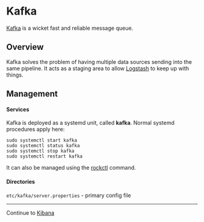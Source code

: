 # Kafka

[Kafka](https://kafka.apache.org/documentation/) is a wicket fast and reliable message queue.


## Overview

Kafka solves the problem of having multiple data sources sending into the same
pipeline. It acts as a staging area to allow [Logstash](./Logstash) to keep up
with things.

<!-- ## Basic Usage

... -->

## Management

#### Services

Kafka is deployed as a systemd unit, called **kafka**. Normal systemd
procedures apply here:

```
sudo systemctl start kafka
sudo systemctl status kafka
sudo systemctl stop kafka
sudo systemctl restart kafka
```

It can also be managed using the [rockctl](../operate/index.md) command.

#### Directories

`etc/kafka/server.properties` - primary config file  

---

Continue to [Kibana](./kibana.md)  
